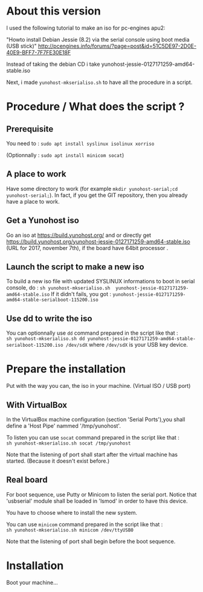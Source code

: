 # About this version 
I used the following tutorial to make an iso for pc-engines apu2:

"Howto install Debian Jessie (8.2) via the serial console using boot media (USB stick)"
http://pcengines.info/forums/?page=post&id=51C5DE97-2D0E-40E9-BFF7-7F7FE30E18F

Instead of taking the debian CD i take yunohost-jessie-0127171259-amd64-stable.iso

Next, i made `yunohost-mkserialiso.sh` to have all the procedure in a script.

# Procedure / What does the script ?

## Prerequisite
You need to : `sudo apt install syslinux isolinux xorriso`

(Optionnally : `sudo apt install minicom socat`)

## A place to work
Have some directory to work (for example `mkdir yunohost-serial;cd yunohost-serial;`).
In fact, if you get the GIT repository, then you already have a place to work. 

## Get a Yunohost iso
Go an iso at https://build.yunohost.org/ and or directly get
https://build.yunohost.org/yunohost-jessie-0127171259-amd64-stable.iso (URL for 2017, november 7th), if the board have 64bit processor .

## Launch the script to make a new iso
To build a new iso file with updated SYSLINUX informations to boot in serial console, do :
`sh yunohost-mkserialiso.sh  yunohost-jessie-0127171259-amd64-stable.iso`
If it didn't fails, you got :
`yunohost-jessie-0127171259-amd64-stable-serialboot-115200.iso`

## Use dd to write the iso 
You can optionnally use `dd` command prepared in the script like that :  
`sh yunohost-mkserialiso.sh dd yunohost-jessie-0127171259-amd64-stable-serialboot-115200.iso /dev/sdX`
where `/dev/sdX` is your USB key device.


# Prepare the installation

Put with the way you can, the iso in your machine. (Virtual ISO / USB port)

## With VirtualBox
In the VirtualBox machine configuration (section 'Serial Ports'),you shall define a 'Host Pipe' nammed '/tmp/yunohost'.

To listen you can use `socat` command prepared in the script like that :  
`sh yunohost-mkserialiso.sh socat /tmp/yunohost`

Note that the listening of port shall start after the virtual machine has started. (Because it doesn't exist before.)

## Real board
For boot sequence, use Putty or Minicom to listen the serial port.
Notice that 'usbserial' module shall be loaded in 'lsmod' in order to have this device.

You have to choose where to install the new system.

You can use `minicom` command prepared in the script like that :  
`sh yunohost-mkserialiso.sh minicom /dev/ttyUSB0`

Note that the listening of port shall begin before the boot sequence.

# Installation
Boot your machine...

